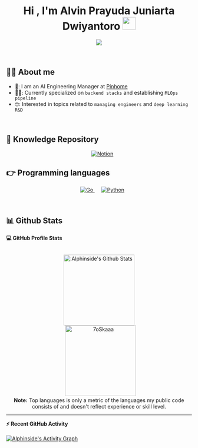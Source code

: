 <h1 align="center">Hi , I'm Alvin Prayuda Juniarta Dwiyantoro <img src="https://media.giphy.com/media/hvRJCLFzcasrR4ia7z/giphy.gif" width="35"></h1>
<p align="center">
  <a href="https://github.com/DenverCoder1/readme-typing-svg"><img src="https://readme-typing-svg.herokuapp.com?lines=Engineering+Manager;AI+Engineer;Deep+Learning+Enthusiast&center=true&width=500&height=50"></a>
</p>


<br>

## :sassy_man:  About me
- 🏢: I am an AI Engineering Manager at [Pinhome](https://www.pinhome.id/)
- 🧑‍💻: Currently specialized on `backend stacks` and establishing `MLOps pipeline`
- 🤓: Interested in topics related to `managing engineers` and `deep learning R&D`

<br>

## 🦉 Knowledge Repository

<p align="center"> 
  &emsp;
   <a href="https://www.notion.so/Knowledge-Base-37c8f160b0ec473489eab905e02bb751" target="_blank">
    <img alt="Notion" src="https://img.shields.io/badge/Notion-%23000000.svg?style=for-the-badge&logo=notion&logoColor=white">
  </a>
</p>

## 👉 Programming languages

<p align="center"> 
  &emsp;
  <a href="https://go.dev/" target="_blank"> 
    <img alt="Go" src="https://img.shields.io/badge/go-%2300ADD8.svg?style=plastic&logo=go&logoColor=white">
  </a>
  &emsp;
   <a href="https://www.python.org" target="_blank">
    <img alt="Python" src="https://img.shields.io/badge/Python%20-%2314354C.svg?style=plastic&logo=python&logoColor=white">
  </a>
</p>

<br>

## 📊 Github Stats



  <summary><b>💻 GitHub Profile Stats</b></summary>
  <br/>
  <p align="center">
    <a href="https://github.com/alphinside/github-readme-stats"><img alt="Alphinside's Github Stats" src="https://github-readme-stats.vercel.app/api?username=alphinside&show_icons=true&count_private=true&theme=algolia" height="192px"/></a>
<br/>
  &nbsp;
	  <img src="https://github-readme-stats.vercel.app/api/top-langs?username=alphinside&langs_count=10&show_icons=true&locale=en&layout=compact&theme=algolia" alt="7oSkaaa" height="192px"/>
  <br/>
  <b>Note:</b> Top languages is only a metric of the languages my public code consists of and doesn't reflect experience or skill level.
  </p>

----

  <summary><b>⚡ Recent GitHub Activity</b></summary>
  <br/>
   <a href="https://github.com/alphinside"><img alt="Alphinside's Activity Graph" src="https://activity-graph.herokuapp.com/graph?username=alphinside&custom_title=alphinside's%20Contribution%20Graph&theme=react-dark" /></a>
  <br/>


<br/>
